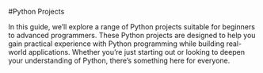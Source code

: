 #Python Projects


In this guide, we’ll explore a range of Python projects suitable for beginners to advanced programmers. These Python projects are designed to help you gain practical experience with Python programming while building real-world applications. Whether you’re just starting out or looking to deepen your understanding of Python, there’s something here for everyone.
